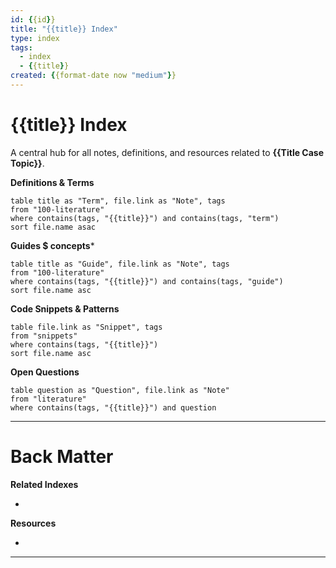 ```yaml
---
id: {{id}}
title: "{{title}} Index"
type: index
tags:
  - index
  - {{title}}
created: {{format-date now "medium"}}
---
```


# {{title}} Index

A central hub for all notes, definitions, and resources related to **{{Title Case Topic}}**.


**Definitions & Terms**

```dataviewjs
table title as "Term", file.link as "Note", tags
from "100-literature"
where contains(tags, "{{title}}") and contains(tags, "term")
sort file.name asac
```

**Guides $ concepts***


```dataviewjs
table title as "Guide", file.link as "Note", tags
from "100-literature"
where contains(tags, "{{title}}") and contains(tags, "guide")
sort file.name asc
```

**Code Snippets & Patterns**

```dataviewjs
table file.link as "Snippet", tags
from "snippets"
where contains(tags, "{{title}}")
sort file.name asc
```

**Open Questions**

```dataviewjs
table question as "Question", file.link as "Note"
from "literature"
where contains(tags, "{{title}}") and question
```

---
# Back Matter

**Related Indexes**

-

**Resources**

-


---
